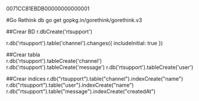 0071CC81EBDB00000000000001

#Go Rethink db
go get gopkg.in/gorethink/gorethink.v3

##Crear BD
r.dbCreate('rtsupport')

r.db('rtsupport').table('channel').changes({
  includeInitial: true
})
  
##Crear tabla  
r.db('rtsupport').tableCreate('channel')
r.db('rtsupport').tableCreate('message')
r.db('rtsupport').tableCreate('user')


##Crear indices
r.db("rtsupport").table("channel").indexCreate("name")
r.db("rtsupport").table("user").indexCreate("name")
r.db("rtsupport").table("message").indexCreate("createdAt")